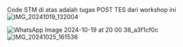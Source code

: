 Code STM di atas adalah tugas POST TES dari workshop ini
![IMG_20241019_132004](https://github.com/user-attachments/assets/2f603115-c8c3-45ad-998a-a89f836225cd)

![WhatsApp Image 2024-10-19 at 20 00 38_a3f1cf0c](https://github.com/user-attachments/assets/f6bf70f6-b343-48ef-8632-1df301b2bbe0)
![IMG_20241025_161536](https://github.com/user-attachments/assets/3476f776-a6eb-4fc2-bb5f-cbf6a1187d57)
